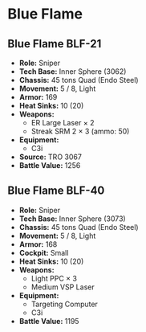 # Blue Flame
## Blue Flame BLF-21
- **Role:** Sniper
- **Tech Base:** Inner Sphere (3062)
- **Chassis:** 45 tons Quad (Endo Steel)
- **Movement:** 5 / 8, Light
- **Armor:** 169
- **Heat Sinks:** 10 (20)
- **Weapons:**
  - ER Large Laser × 2
  - Streak SRM 2 × 3 (ammo: 50)
- **Equipment:**
  - C3i
- **Source:** TRO 3067
- **Battle Value:** 1256

## Blue Flame BLF-40
- **Role:** Sniper
- **Tech Base:** Inner Sphere (3073)
- **Chassis:** 45 tons Quad (Endo Steel)
- **Movement:** 5 / 8, Light
- **Armor:** 168
- **Cockpit:** Small
- **Heat Sinks:** 10 (20)
- **Weapons:**
  - Light PPC × 3
  - Medium VSP Laser
- **Equipment:**
  - Targeting Computer
  - C3i
- **Battle Value:** 1195

